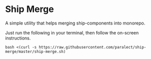 # Ship Merge

A simple utility that helps merging ship-components into monorepo.

Just run the following in your terminal, then follow the on-screen instructions.
```
bash <(curl -s https://raw.githubusercontent.com/paralect/ship-merge/master/ship-merge.sh)
```

